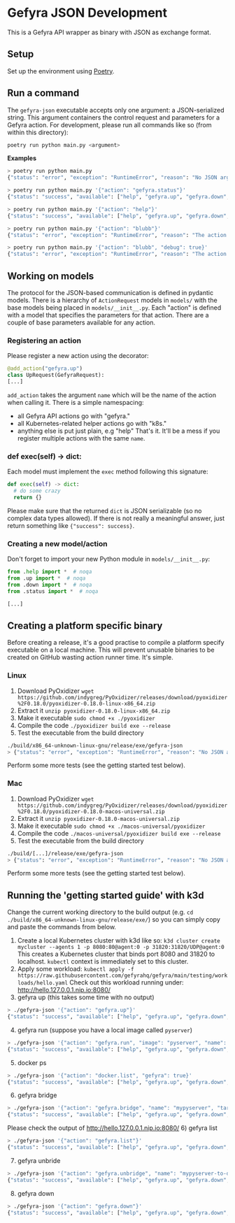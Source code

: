 #  Gefyra JSON Development
This is a Gefyra API wrapper as binary with JSON as exchange format.

## Setup
Set up the environment using [Poetry](https://python-poetry.org/).

## Run a command
The `gefyra-json` executable accepts only one argument: a JSON-serialized string.
This argument containers the control request and parameters for a Gefyra action. For development,
please run all commands like so (from within this directory):
```bash
poetry run python main.py <argument>
```
**Examples**
```bash
> poetry run python main.py
{"status": "error", "exception": "RuntimeError", "reason": "No JSON argument passed"}

> poetry run python main.py '{"action": "gefyra.status"}'
{"status": "success", "available": ["help", "gefyra.up", "gefyra.down", "gefyra.status", "gefyra.list", "k8s.contexts", "k8s.namespaces", "k8s.workloads", "k8s.images"], "host": "thinkpad-x1", "user": "mschilonka", "apiVersion": "0.12.0", "version": "0.1.0", "response": {"summary": "Gefyra is not running", "cluster": {"connected": true, "operator": false, "operator_image": "", "stowaway": false, "stowaway_image": "", "namespace": false}, "client": {"version": "", "cargo": false, "cargo_image": "quay.io/gefyra/cargo:0.12.0", "network": false, "connection": false, "containers": 0, "bridges": 0, "kubeconfig": "~/.kube/config", "context": "arn:aws:eks:eu-west-1:669575163673:cluster/delete-me", "cargo_endpoint": ""}}}

> poetry run python main.py '{"action": "help"}'
{"status": "success", "available": ["help", "gefyra.up", "gefyra.down", "gefyra.status", "gefyra.list", "k8s.contexts", "k8s.namespaces", "k8s.workloads", "k8s.images"], "host": "thinkpad-x1", "user": "mschilonka", "apiVersion": "0.12.0", "version": "0.1.0", "response": {}}

> poetry run python main.py '{"action": "blubb"}'
{"status": "error", "exception": "RuntimeError", "reason": "The action 'blubb' is currently not supported"}

> poetry run python main.py '{"action": "blubb", "debug": true}'
{"status": "error", "exception": "RuntimeError", "reason": "The action 'blubb' is currently not supported", "trace": "Traceback (most recent call last):\n  File \"/home/mschilonka/workspace/gefyra-ext/json/main.py\", line 25, in main\n    action = select_model(_input)\n  File \"/home/mschilonka/workspace/gefyra-ext/json/models/__init__.py\", line 21, in select_model\n    raise RuntimeError(\nRuntimeError: The action 'blubb' is currently not supported\n"}
```

## Working on models
The protocol for the JSON-based communication is defined in pydantic models. There is a
hierarchy of `ActionRequest` models in `models/` with the base models being placed in `models/__init__.py`.
Each "action" is defined with a model that specifies the parameters for that action. There are a couple
of base parameters available for any action.

### Registering an action
Please register a new action using the decorator:
```python
@add_action("gefyra.up")
class UpRequest(GefyraRequest):
[...]
```
`add_action` takes the argument `name` which will be the name of the action when calling it.
There is a simple namespacing: 
- all Gefyra API actions go with "gefyra.<name>"
- all Kubernetes-related helper actions go with "k8s.<name>"
- anything else is put just plain, e.g "help"
That's it. It'll be a mess if you register multiple actions with the same `name`.


### def exec(self) -> dict:
Each model must implement the `exec` method following this signature:
```python
def exec(self) -> dict:
  # do some crazy
  return {}
```
Please make sure that the returned `dict` is JSON serializable (so no complex data types allowed). If there
is not really a meaningful answer, just return something like `{"success": success}`.

### Creating a new model/action
Don't forget to import your new Python module in `models/__init__.py`:
```python
from .help import *  # noqa
from .up import *  # noqa
from .down import *  # noqa
from .status import *  # noqa

[...]
```

## Creating a platform specific binary
Before creating a release, it's a good practise to compile a platform specify executable on a local machine.
This will prevent unusable binaries to be created on GitHub wasting action runner time.
It's simple.

### Linux
1) Download PyOxidizer
`wget https://github.com/indygreg/PyOxidizer/releases/download/pyoxidizer%2F0.18.0/pyoxidizer-0.18.0-linux-x86_64.zip`
2) Extract it
`unzip pyoxidizer-0.18.0-linux-x86_64.zip`
3) Make it executable
`sudo chmod +x ./pyoxidizer`
4) Compile the code
`./pyoxidizer build exe --release`
5) Test the executable from the build directory
```bash
./build/x86_64-unknown-linux-gnu/release/exe/gefyra-json
> {"status": "error", "exception": "RuntimeError", "reason": "No JSON argument passed"}
```
Perform some more tests (see the getting started test below).

### Mac
1) Download PyOxidizer
`wget https://github.com/indygreg/PyOxidizer/releases/download/pyoxidizer%2F0.18.0/pyoxidizer-0.18.0-macos-universal.zip`
2) Extract it
`unzip pyoxidizer-0.18.0-macos-universal.zip`
3) Make it executable
`sudo chmod +x ./macos-universal/pyoxidizer`
4) Compile the code
`./macos-universal/pyoxidizer build exe --release`
5) Test the executable from the build directory
```bash
./build/[...]/release/exe/gefyra-json
> {"status": "error", "exception": "RuntimeError", "reason": "No JSON argument passed"}
```
Perform some more tests (see the getting started test below).

## Running the 'getting started guide' with k3d
Change the current working directory to the build output (e.g. `cd ./build/x86_64-unknown-linux-gnu/release/exe/`) so
you can simply copy and paste the commands from below.

1) Create a local Kubernetes cluster with k3d like so:
`k3d cluster create mycluster --agents 1 -p 8080:80@agent:0 -p 31820:31820/UDP@agent:0`
This creates a Kubernetes cluster that binds port 8080 and 31820 to localhost. `kubectl` context is immediately set to this cluster.
2) Apply some workload:
`kubectl apply -f https://raw.githubusercontent.com/gefyrahq/gefyra/main/testing/workloads/hello.yaml`
Check out this workload running under: http://hello.127.0.0.1.nip.io:8080/
3) gefyra up (this takes some time with no output)
```bash
> ./gefyra-json '{"action": "gefyra.up"}'
{"status": "success", "available": ["help", "gefyra.up", "gefyra.down", "gefyra.status", "gefyra.list", "k8s.contexts", "k8s.namespaces", "k8s.workloads", "k8s.images"], "host": "thinkpad-x1", "user": "mschilonka", "apiVersion": "0.12.0", "version": "0.1.0", "response": {"status": true}}
```
4) gefyra run (suppose you have a local image called `pyserver`)
```bash
> ./gefyra-json '{"action": "gefyra.run", "image": "pyserver", "name": "mypyserver", "namespace": "default", "autoremove": true}'
{"status": "success", "available": ["help", "gefyra.up", "gefyra.down", "gefyra.status", "gefyra.run", "gefyra.list", "k8s.contexts", "k8s.namespaces", "k8s.workloads", "k8s.images"], "host": "thinkpad-x1", "user": "mschilonka", "apiVersion": "0.12.0", "version": "0.1.0", "response": {"status": true}}
```
5) docker ps
```bash
> ./gefyra-json '{"action": "docker.list", "gefyra": true}'
{"status": "success", "available": ["help", "gefyra.up", "gefyra.down", "gefyra.status", "gefyra.run", "gefyra.bridge", "gefyra.unbridge", "gefyra.list", "k8s.contexts", "k8s.namespaces", "k8s.workloads", "k8s.images", "docker.list", "docker.kill", "docker.remove"], "host": "thinkpad-x1", "user": "mschilonka", "apiVersion": "0.12.0", "version": "0.1.0", "response": {"containers": [{"name": "gefyra-cargo", "id": "8ffe0a7cf268326018923d361b0311b68c288d7752851df584813ddd29430f92", "image": "gefyra-cargo:20221024141533", "status": "running"}, {"name": "mypyserver", "id": "9cbfeebabc172455424c09a5369092d564bbfcb8ec4d5f59e7c5be656b76244f", "image": "pyserver:latest", "status": "running"}]}}
```
6) gefyra bridge
```bash
> ./gefyra-json '{"action": "gefyra.bridge", "name": "mypyserver", "target": "deployment/hello-nginxdemo/hello-nginx", "ports": {"80":"8000"}, "namespace": "default"}'
{"status": "success", "available": ["help", "gefyra.up", "gefyra.down", "gefyra.status", "gefyra.run", "gefyra.bridge", "gefyra.list", "k8s.contexts", "k8s.namespaces", "k8s.workloads", "k8s.images"], "host": "thinkpad-x1", "user": "mschilonka", "apiVersion": "0.12.0", "version": "0.1.0", "response": {"status": true}} 
```
Please check the output of http://hello.127.0.0.1.nip.io:8080/ 
6) gefyra list
```bash
> ./gefyra-json '{"action": "gefyra.list"}'
{"status": "success", "available": ["help", "gefyra.up", "gefyra.down", "gefyra.status", "gefyra.run", "gefyra.bridge", "gefyra.list", "k8s.contexts", "k8s.namespaces", "k8s.workloads", "k8s.images"], "host": "thinkpad-x1", "user": "mschilonka", "apiVersion": "0.12.0", "version": "0.1.0", "response": {"containers": [["mypyserver", "172.22.0.2", "default"]], "bridges": ["mypyserver-to-default.deployment.hello-nginxdemo"]}}
```
7) gefyra unbride
```bash
> ./gefyra-json '{"action": "gefyra.unbridge", "name": "mypyserver-to-default.deployment.hello-nginxdemo"}'
{"status": "success", "available": ["help", "gefyra.up", "gefyra.down", "gefyra.status", "gefyra.run", "gefyra.bridge", "gefyra.unbridge", "gefyra.list", "k8s.contexts", "k8s.namespaces", "k8s.workloads", "k8s.images", "docker.list", "docker.kill", "docker.remove"], "host": "thinkpad-x1", "user": "mschilonka", "apiVersion": "0.12.0", "version": "0.1.0", "response": {"status": true}}
```

8) gefyra down
```bash
> ./gefyra-json '{"action": "gefyra.down"}'
{"status": "success", "available": ["help", "gefyra.up", "gefyra.down", "gefyra.status", "gefyra.run", "gefyra.list", "k8s.contexts", "k8s.namespaces", "k8s.workloads", "k8s.images"], "host": "thinkpad-x1", "user": "mschilonka", "apiVersion": "0.12.0", "version": "0.1.0", "response": {"status": true}}
```